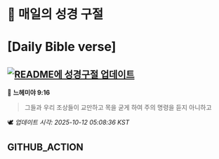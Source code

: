 # 🙏 매일의 성경 구절
# [Daily Bible verse]
## [![README에 성경구절 업데이트](https://github.com/DONGSUKA/first_test/actions/workflows/update-readme-bible.yml/badge.svg)](https://github.com/DONGSUKA/first_test/actions/workflows/update-readme-bible.yml)
<!-- START_BIBLE_VERSE -->
📖 **느헤미야 9:16**
> 그들과 우리 조상들이 교만하고 목을 굳게 하여 주의 명령을 듣지 아니하고

🕊️ _업데이트 시각: 2025-10-12 05:08:36 KST_
  <!-- END_BIBLE_VERSE -->
## GITHUB_ACTION
